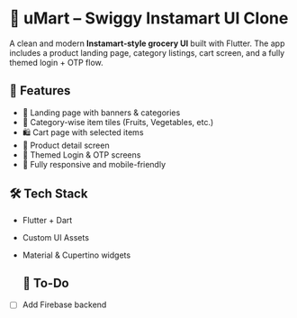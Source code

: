 # 🛒 uMart – Swiggy Instamart UI Clone

A clean and modern **Instamart-style grocery UI** built with Flutter. The app includes a product landing page, category listings, cart screen, and a fully themed login + OTP flow.


## 🚀 Features

- 🏪 Landing page with banners & categories  
- 🍉 Category-wise item tiles (Fruits, Vegetables, etc.)  
- 🛍️ Cart page with selected items  
- 🧾 Product detail screen  
- 🔐 Themed Login & OTP screens  
- 📱 Fully responsive and mobile-friendly  

## 🛠️ Tech Stack

- Flutter + Dart  
- Custom UI Assets  
- Material & Cupertino widgets

  ## 📌 To-Do

- [ ] Add Firebase backend  
